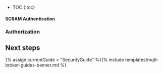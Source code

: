 * TOC
{:toc}

#### SCRAM Authentication

### Authorization

## Next steps

{% assign currentGuide = "SecurityGuide" %}{% include templates/mqtt-broker-guides-banner.md %}
